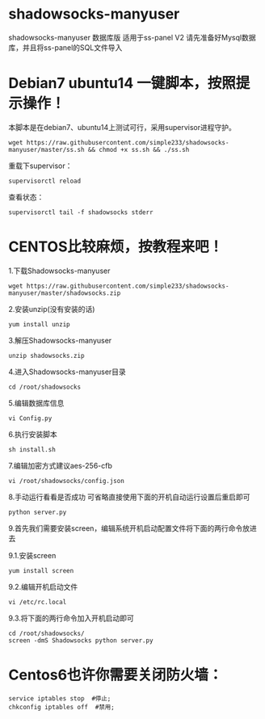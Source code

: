 # shadowsocks-manyuser
shadowsocks-manyuser 数据库版 适用于ss-panel V2
请先准备好Mysql数据库，并且将ss-panel的SQL文件导入

# Debian7 ubuntu14 一键脚本，按照提示操作！

本脚本是在debian7、ubuntu14上测试可行，采用supervisor进程守护。

```
wget https://raw.githubusercontent.com/simple233/shadowsocks-manyuser/master/ss.sh && chmod +x ss.sh && ./ss.sh
```

重载下supervisor：

```
supervisorctl reload
```

查看状态：

```
supervisorctl tail -f shadowsocks stderr
```

# CENTOS比较麻烦，按教程来吧！

1.下载Shadowsocks-manyuser

```
wget https://raw.githubusercontent.com/simple233/shadowsocks-manyuser/master/shadowsocks.zip
```

2.安装unzip(没有安装的话)

```
yum install unzip
```

3.解压Shadowsocks-manyuser

```
unzip shadowsocks.zip
```

4.进入Shadowsocks-manyuser目录

```
cd /root/shadowsocks 
```

5.编辑数据库信息

```
vi Config.py
```

6.执行安装脚本

```
sh install.sh
```


7.编辑加密方式建议aes-256-cfb

```
vi /root/shadowsocks/config.json
```

8.手动运行看看是否成功 可省略直接使用下面的开机自动运行设置后重启即可

```
python server.py
```

9.首先我们需要安装screen，编辑系统开机启动配置文件将下面的两行命令放进去

9.1.安装screen

```
yum install screen
```

9.2.编辑开机启动文件

```
vi /etc/rc.local
```

9.3.将下面的两行命令加入开机启动即可

```
cd /root/shadowsocks/
screen -dmS Shadowsocks python server.py 
```

# Centos6也许你需要关闭防火墙：
```
service iptables stop  #停止;
chkconfig iptables off  #禁用;
```
